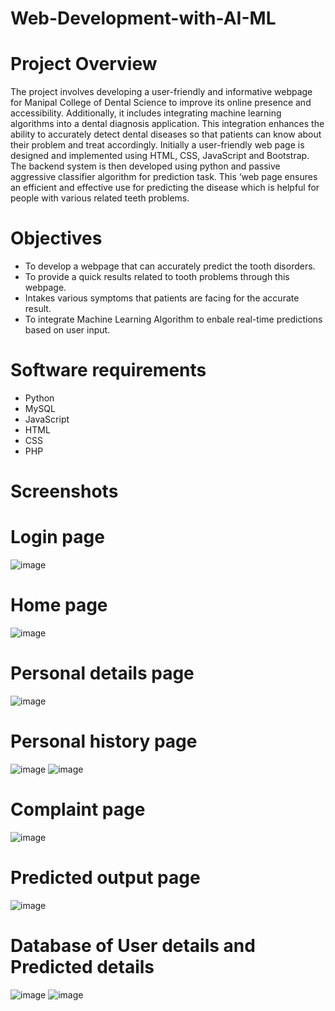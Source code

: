 # Web-Development-with-AI-ML
# Project Overview
The project involves developing a user-friendly and informative webpage for Manipal College of Dental Science to improve its online presence and accessibility. Additionally, it includes integrating machine learning algorithms into a dental diagnosis application. This integration enhances the ability to accurately detect dental diseases so that patients can know about their problem and treat accordingly. Initially a user-friendly web page is designed and implemented using HTML, CSS, JavaScript and Bootstrap. The backend system is then developed using python and passive aggressive classifier algorithm for prediction task. This ‘web page ensures an efficient and effective use for predicting the disease which is helpful for people with various related teeth problems.

# Objectives
- To develop a webpage that can accurately predict the tooth disorders.
- To provide a quick results related to tooth problems through this webpage.
- Intakes various symptoms that patients are facing for the accurate result.
- To integrate Machine Learning Algorithm to enbale real-time predictions based on user input.

# Software requirements
- Python
- MySQL
- JavaScript
- HTML
- CSS
- PHP

# Screenshots

# Login page
![image](https://github.com/user-attachments/assets/d913a2c3-87e7-465f-9c3d-81a0f32eb671)

# Home page
![image](https://github.com/user-attachments/assets/6bb3ec4b-b6b7-46d0-9e5d-7f2d51ea24b7)

# Personal details page
![image](https://github.com/user-attachments/assets/6ab0ad4d-b5ff-407e-a790-b02d54afb2c2)

# Personal history page
![image](https://github.com/user-attachments/assets/ebd49ceb-4d3f-42b5-ab6c-c36652504510)
![image](https://github.com/user-attachments/assets/14f7a459-982c-4edc-a122-6b84eaf2fabc)

# Complaint page
![image](https://github.com/user-attachments/assets/c6984f6c-13a9-4c26-906f-ab5d2146beb7)

# Predicted output page
![image](https://github.com/user-attachments/assets/f775e313-bc3a-4e84-aed3-a973d97d22a4)

# Database of User details and Predicted details
![image](https://github.com/user-attachments/assets/2fde5c5d-39fc-4e8c-ad6f-75555021384d)
![image](https://github.com/user-attachments/assets/db808067-4ed6-47e4-95e9-966e19a8f32d)





